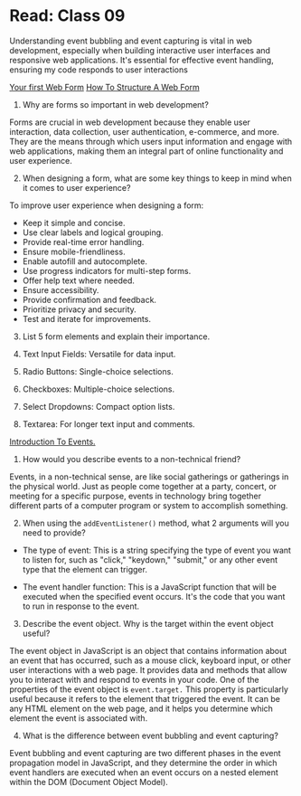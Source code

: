 # Read: Class 09

Understanding event bubbling and event capturing is vital in web development, especially when building interactive user interfaces and responsive web applications. It's essential for effective event handling, ensuring my code responds to user interactions

[Your first Web Form](https://developer.mozilla.org/en-US/docs/Learn/Forms/Your_first_form) [How To Structure A Web Form](https://developer.mozilla.org/en-US/docs/Learn/Forms/How_to_structure_a_web_form)

1. Why are forms so important in web development?

Forms are crucial in web development because they enable user interaction, data collection, user authentication, e-commerce, and more. They are the means through which users input information and engage with web applications, making them an integral part of online functionality and user experience.

2. When designing a form, what are some key things to keep in mind when it comes to user experience?

To improve user experience when designing a form:

* Keep it simple and concise.
* Use clear labels and logical grouping.
* Provide real-time error handling.
* Ensure mobile-friendliness.
* Enable autofill and autocomplete.
* Use progress indicators for multi-step forms.
* Offer help text where needed.
* Ensure accessibility.
* Provide confirmation and feedback.
* Prioritize privacy and security.
* Test and iterate for improvements.

3. List 5 form elements and explain their importance.

1. Text Input Fields: Versatile for data input.
2. Radio Buttons: Single-choice selections.
3. Checkboxes: Multiple-choice selections.
4. Select Dropdowns: Compact option lists.
5. Textarea: For longer text input and comments.

[Introduction To Events.](https://developer.mozilla.org/en-US/docs/Learn/JavaScript/Building_blocks/Events)

1. How would you describe events to a non-technical friend?

Events, in a non-technical sense, are like social gatherings or gatherings in the physical world. Just as people come together at a party, concert, or meeting for a specific purpose, events in technology bring together different parts of a computer program or system to accomplish something.

2. When using the `addEventListener()` method, what 2 arguments will you need to provide?

* The type of event: This is a string specifying the type of event you want to listen for, such as "click," "keydown," "submit," or any other event type that the element can trigger.

* The event handler function: This is a JavaScript function that will be executed when the specified event occurs. It's the code that you want to run in response to the event.

3. Describe the event object. Why is the target within the event object useful?

The event object in JavaScript is an object that contains information about an event that has occurred, such as a mouse click, keyboard input, or other user interactions with a web page. It provides data and methods that allow you to interact with and respond to events in your code.
One of the properties of the event object is `event.target.` This property is particularly useful because it refers to the element that triggered the event. It can be any HTML element on the web page, and it helps you determine which element the event is associated with. 

4. What is the difference between event bubbling and event capturing?

Event bubbling and event capturing are two different phases in the event propagation model in JavaScript, and they determine the order in which event handlers are executed when an event occurs on a nested element within the DOM (Document Object Model).